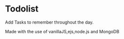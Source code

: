 # Todolist

Add Tasks to remember throughout the day.

Made with the use of vanillaJS,ejs,node.js and MongoDB
